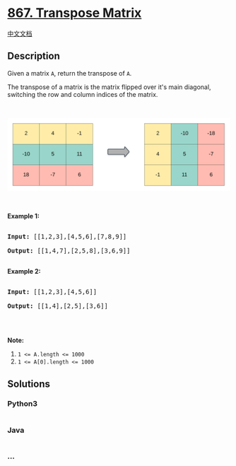 # [867. Transpose Matrix](https://leetcode.com/problems/transpose-matrix)

[中文文档](/solution/0800-0899/0867.Transpose%20Matrix/README.md)

## Description

<p>Given a&nbsp;matrix <code>A</code>, return the transpose of <code>A</code>.</p>

<p>The transpose of a matrix is the matrix flipped over it&#39;s main diagonal, switching the row and column indices of the matrix.</p>

<br>

![](./images/hint_transpose.png)

<p>&nbsp;</p>

<div>

<p><strong>Example 1:</strong></p>

<pre>

<strong>Input: </strong><span id="example-input-1-1">[[1,2,3],[4,5,6],[7,8,9]]</span>

<strong>Output: </strong><span id="example-output-1">[[1,4,7],[2,5,8],[3,6,9]]</span>

</pre>

<div>

<p><strong>Example 2:</strong></p>

<pre>

<strong>Input: </strong><span id="example-input-2-1">[[1,2,3],[4,5,6]]</span>

<strong>Output: </strong><span id="example-output-2">[[1,4],[2,5],[3,6]]</span>

</pre>

<p>&nbsp;</p>

<p><span><strong>Note:</strong></span></p>

<ol>
	<li><code><span>1 &lt;= A.length&nbsp;&lt;= 1000</span></code></li>
	<li><code><span>1 &lt;= A[0].length&nbsp;&lt;= 1000</span></code></li>
</ol>

</div>

</div>

## Solutions

<!-- tabs:start -->

### **Python3**

```python

```

### **Java**

```java

```

### **...**

```

```

<!-- tabs:end -->
